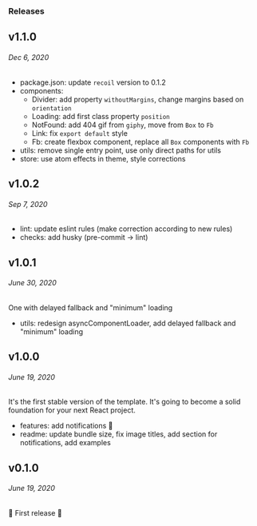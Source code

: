 ### Releases

## v1.1.0
###### *Dec 6, 2020*

- package.json: update `recoil` version to 0.1.2
- components:
  - Divider: add property `withoutMargins`, change margins based on `orientation`
  - Loading: add first class property `position`
  - NotFound: add 404 gif from `giphy`, move from `Box` to `Fb`
  - Link: fix `export default` style
  - Fb: create flexbox component, replace all `Box` components with `Fb`
- utils: remove single entry point, use only direct paths for utils
- store: use atom effects in theme, style corrections

## v1.0.2
###### *Sep 7, 2020*

- lint: update eslint rules (make correction according to new rules)
- checks: add husky (pre-commit -> lint)

## v1.0.1
###### *June 30, 2020*

One with delayed fallback and "minimum" loading

- utils: redesign asyncComponentLoader, add delayed fallback and "minimum" loading

## v1.0.0
###### *June 19, 2020*

It's the first stable version of the template. It's going to become a solid foundation for your next React project.

- features: add notifications 🎉
- readme: update bundle size, fix image titles, add section for notifications, add examples

## v0.1.0
###### *June 19, 2020*

🎉 First release 🎉
